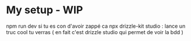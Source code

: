 # My setup - WIP

npm run dev si tu es con d'avoir zappé ca
npx drizzle-kit studio : lance un truc cool tu verras ( en fait c'est drizzle studio qui permet de voir la bdd )
